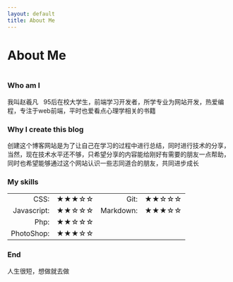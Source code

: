 ```yaml
---
layout: default
title: About Me
---
```

<style>
	table{
		background:none;
		border:none;
		width:;
	}
	#left{
		text-align:right;
		border-right:none;
	}
	#right{
		text-align:left;
		border-right:none;
	}
	td{
		border-right: none;
	}
</style>
<div class="post">
	<h1 class="pageTitle">About Me</h1>
	<img src="{{ '/assets/img/touring.jpg' | prepend: site.baseurl }}" alt="">
	<h3>Who am I</h3>
	<p>我叫赵羲凡 &nbsp; 95后在校大学生，前端学习开发者，所学专业为网站开发，热爱编程，专注于web前端，平时也爱看点心理学相关的书籍</p>
	<h3>Why I create this blog</h3>
	<p>创建这个博客网站是为了让自己在学习的过程中进行总结，同时进行技术的分享，当然，现在技术水平还不够，只希望分享的内容能给刚好有需要的朋友一点帮助，同时也希望能够通过这个网站认识一些志同道合的朋友，共同进步成长</p>
	<h3>My skills</h3>
	<table>
	<tr>
		<td id="left">CSS:</td>
		<td id="right">★★★☆☆</td>
		<td id="left">Git:</td>
		<td id="right">★★☆☆☆</td>
	</tr>
	<tr>
		<td id="left">Javascript:</td>
		<td id="right">★★☆☆☆</td>
		<td id="left">Markdown:</td>
		<td id="right">★★★☆☆</td>
	</tr>
	<tr>
		<td id="left">Php:</td>
		<td id="right">★★☆☆☆</td>
		<!-- <td id="left">CSS:</td>
		<td id="right">★★★☆☆</td> -->
	</tr>
	<tr>
		<td id="left">PhotoShop:</td>
		<td id="right">★★★☆☆</td>
		<!-- <td id="left">CSS:</td>
		<td id="right">★★★☆☆</td> -->
	</tr>
	</table>
	<h3>End</h3>
		<p>人生很短，想做就去做</p>
</div>
